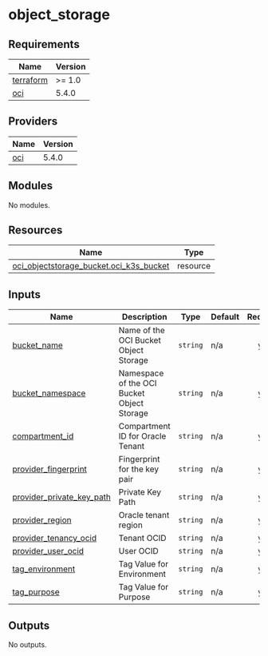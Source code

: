 # object_storage

<!-- BEGINNING OF PRE-COMMIT-TERRAFORM DOCS HOOK -->
## Requirements

| Name | Version |
|------|---------|
| <a name="requirement_terraform"></a> [terraform](#requirement\_terraform) | >= 1.0 |
| <a name="requirement_oci"></a> [oci](#requirement\_oci) | 5.4.0 |

## Providers

| Name | Version |
|------|---------|
| <a name="provider_oci"></a> [oci](#provider\_oci) | 5.4.0 |

## Modules

No modules.

## Resources

| Name | Type |
|------|------|
| [oci_objectstorage_bucket.oci_k3s_bucket](https://registry.terraform.io/providers/oracle/oci/5.4.0/docs/resources/objectstorage_bucket) | resource |

## Inputs

| Name | Description | Type | Default | Required |
|------|-------------|------|---------|:--------:|
| <a name="input_bucket_name"></a> [bucket\_name](#input\_bucket\_name) | Name of the OCI Bucket Object Storage | `string` | n/a | yes |
| <a name="input_bucket_namespace"></a> [bucket\_namespace](#input\_bucket\_namespace) | Namespace of the OCI Bucket Object Storage | `string` | n/a | yes |
| <a name="input_compartment_id"></a> [compartment\_id](#input\_compartment\_id) | Compartment ID for Oracle Tenant | `string` | n/a | yes |
| <a name="input_provider_fingerprint"></a> [provider\_fingerprint](#input\_provider\_fingerprint) | Fingerprint for the key pair | `string` | n/a | yes |
| <a name="input_provider_private_key_path"></a> [provider\_private\_key\_path](#input\_provider\_private\_key\_path) | Private Key Path | `string` | n/a | yes |
| <a name="input_provider_region"></a> [provider\_region](#input\_provider\_region) | Oracle tenant region | `string` | n/a | yes |
| <a name="input_provider_tenancy_ocid"></a> [provider\_tenancy\_ocid](#input\_provider\_tenancy\_ocid) | Tenant OCID | `string` | n/a | yes |
| <a name="input_provider_user_ocid"></a> [provider\_user\_ocid](#input\_provider\_user\_ocid) | User OCID | `string` | n/a | yes |
| <a name="input_tag_environment"></a> [tag\_environment](#input\_tag\_environment) | Tag Value for Environment | `string` | n/a | yes |
| <a name="input_tag_purpose"></a> [tag\_purpose](#input\_tag\_purpose) | Tag Value for Purpose | `string` | n/a | yes |

## Outputs

No outputs.
<!-- END OF PRE-COMMIT-TERRAFORM DOCS HOOK -->
